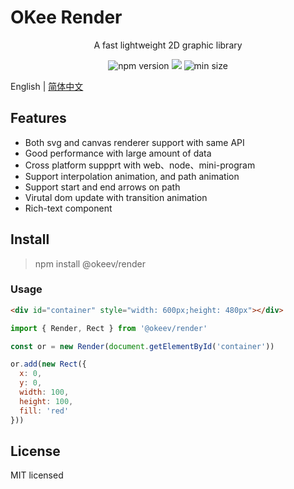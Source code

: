 # OKee Render

<p align="center">A fast lightweight 2D graphic library</p>
<p align="center">
    <img src="https://img.shields.io/npm/v/@okeev/render" alt="npm version" />
    <img src="https://img.shields.io/badge/language-typescript-red.svg" />
    <img src="https://img.shields.io/bundlephobia/min/@okeev/render" alt="min size" />
</p>

English | [简体中文](./README_CN.md)

## Features

* Both svg and canvas renderer support with same API
* Good performance with large amount of data
* Cross platform suppprt with web、node、mini-program
* Support interpolation animation, and path animation 
* Support start and end arrows on path
* Virutal dom update with transition animation
* Rich-text component

## Install
> npm install @okeev/render

### Usage
```html
<div id="container" style="width: 600px;height: 480px"></div>
```

```js
import { Render, Rect } from '@okeev/render'

const or = new Render(document.getElementById('container'))

or.add(new Rect({
  x: 0,
  y: 0,
  width: 100,
  height: 100,
  fill: 'red'
}))
```

## License

MIT licensed